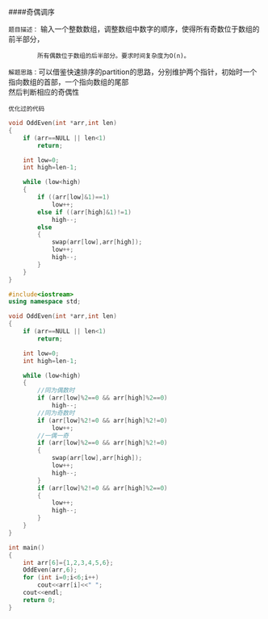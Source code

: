 ####奇偶调序

`题目描述：` 输入一个整数数组，调整数组中数字的顺序，使得所有奇数位于数组的前半部分，  

            所有偶数位于数组的后半部分。要求时间复杂度为O(n)。
            
`解题思路：`可以借鉴快速排序的partition的思路，分别维护两个指针，初始时一个指向数组的首部，一个指向数组的尾部  
            然后判断相应的奇偶性

`优化过的代码`
```cpp
void OddEven(int *arr,int len)
{
	if (arr==NULL || len<1)
		return;

	int low=0;
	int high=len-1;

	while (low<high)
	{
		if ((arr[low]&1)==1)
			low++;
		else if ((arr[high]&1)!=1)
		    high--;
		else
		{
			swap(arr[low],arr[high]);	
			low++;
			high--;
		}
	}
}
```
            
```cpp
#include<iostream>
using namespace std;

void OddEven(int *arr,int len)
{
	if (arr==NULL || len<1)
		return;

	int low=0;
	int high=len-1;

	while (low<high)
	{
		//同为偶数时
		if (arr[low]%2==0 && arr[high]%2==0)
			high--;
		//同为奇数时
		if (arr[low]%2!=0 && arr[high]%2!=0)
			low++;
		//一偶一奇
		if (arr[low]%2==0 && arr[high]%2!=0)
		{
			swap(arr[low],arr[high]);
			low++;
			high--;
		}
		if (arr[low]%2!=0 && arr[high]%2==0)
		{
			low++;
			high--;
		}
	}
}

int main()
{
	int arr[6]={1,2,3,4,5,6};
	OddEven(arr,6);
	for (int i=0;i<6;i++)
		cout<<arr[i]<<" ";
	cout<<endl;
	return 0;
}
```
